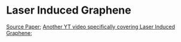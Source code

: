 


# Laser Induced Graphene

[Source Paper](https://www.nature.com/articles/ncomms6714/);
[Another YT video specifically covering Laser Induced Graphene](https://www.youtube.com/watch?v=GYa-7YCcTSs);



